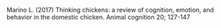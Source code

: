 Marino L. (2017) Thinking chickens: a review of cognition, emotion, and behavior in the domestic chicken. Animal cognition 20; 127-147
